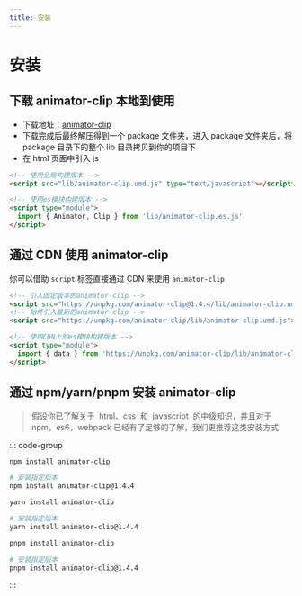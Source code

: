 ```yaml
---
title: 安装
---
```


# 安装

## 下载 animator-clip 本地到使用

- 下载地址：[animator-clip](https://registry.npmmirror.com/animator-clip/download/animator-clip-1.4.4.tgz)
- 下载完成后最终解压得到一个 package 文件夹，进入 package 文件夹后，将 package 目录下的整个 lib 目录拷贝到你的项目下
- 在 html 页面中引入 js

```html
<!-- 使用全局构建版本 -->
<script src="lib/animator-clip.umd.js" type="text/javascript"></script>
```

```html
<!-- 使用es模块构建版本 -->
<script type="module">
  import { Animator, Clip } from 'lib/animator-clip.es.js'
</script>
```

## 通过 CDN 使用 animator-clip

你可以借助 `script` 标签直接通过 CDN 来使用 `animator-clip`

```html
<!-- 引入固定版本的animator-clip -->
<script src="https://unpkg.com/animator-clip@1.4.4/lib/animator-clip.umd.js"></script>
<!-- 始终引入最新的animator-clip -->
<script src="https://unpkg.com/animator-clip/lib/animator-clip.umd.js"></script>
```

```html
<!-- 使用CDN上的es模块构建版本 -->
<script type="module">
  import { data } from 'https://unpkg.com/animator-clip/lib/animator-clip.es.js'
</script>
```

## 通过 npm/yarn/pnpm 安装 animator-clip

> 假设你已了解关于  html、css  和  javascript  的中级知识，并且对于 npm，es6，webpack 已经有了足够的了解，我们更推荐这类安装方式

::: code-group

```bash [npm]
npm install animator-clip

# 安装指定版本
npm install animator-clip@1.4.4
```

```bash [yarn]
yarn install animator-clip

# 安装指定版本
yarn install animator-clip@1.4.4
```

```bash [pnpm]
pnpm install animator-clip

# 安装指定版本
pnpm install animator-clip@1.4.4
```

:::
